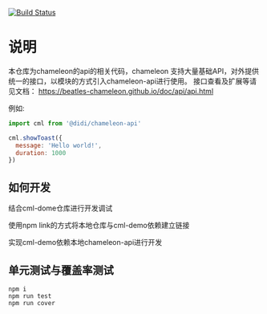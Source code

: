 [![Build Status](https://travis-ci.org/beatles-chameleon/chameleon-api.svg?branch=master)](https://travis-ci.org/beatles-chameleon/chameleon-api)

# 说明
本仓库为chameleon的api的相关代码，chameleon 支持大量基础API，对外提供统一的接口，以模块的方式引入chameleon-api进行使用。
接口查看及扩展等请见文档： https://beatles-chameleon.github.io/doc/api/api.html


例如:
``` javascript
import cml from '@didi/chameleon-api'

cml.showToast({
  message: 'Hello world!',
  duration: 1000
})
```

## 如何开发
结合cml-dome仓库进行开发调试

使用npm link的方式将本地仓库与cml-demo依赖建立链接

实现cml-demo依赖本地chameleon-api进行开发

## 单元测试与覆盖率测试
```
npm i 
npm run test
npm run cover
```
